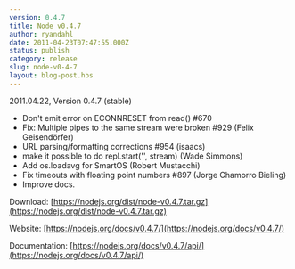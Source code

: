 ```yaml
---
version: 0.4.7
title: Node v0.4.7
author: ryandahl
date: 2011-04-23T07:47:55.000Z
status: publish
category: release
slug: node-v0-4-7
layout: blog-post.hbs
---
```


2011.04.22, Version 0.4.7 (stable)

* Don't emit error on ECONNRESET from read() #670
* Fix: Multiple pipes to the same stream were broken #929 (Felix Geisendörfer)
* URL parsing/formatting corrections #954 (isaacs)
* make it possible to do repl.start('', stream) (Wade Simmons)
* Add os.loadavg for SmartOS (Robert Mustacchi)
* Fix timeouts with floating point numbers #897 (Jorge Chamorro Bieling)
* Improve docs.

Download: [https://nodejs.org/dist/node-v0.4.7.tar.gz](https://nodejs.org/dist/node-v0.4.7.tar.gz)

Website: [https://nodejs.org/docs/v0.4.7/](https://nodejs.org/docs/v0.4.7/)

Documentation: [https://nodejs.org/docs/v0.4.7/api/](https://nodejs.org/docs/v0.4.7/api/)
